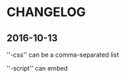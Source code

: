 # CHANGELOG

## 2016-10-13

''-css'' can be a comma-separated list

''-script'' can embed <script> tags in the header

## 2016-09-08

- Initial version.
- Link with my blackdown package
